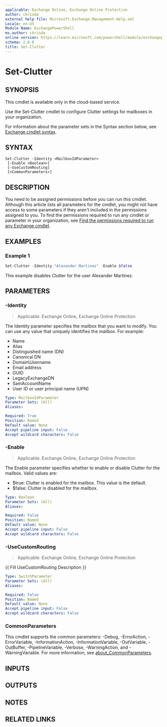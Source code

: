 ```yaml
---
applicable: Exchange Online, Exchange Online Protection
author: chrisda
external help file: Microsoft.Exchange.Management-Help.xml
Locale: en-US
Module Name: ExchangePowerShell
ms.author: chrisda
online version: https://learn.microsoft.com/powershell/module/exchangepowershell/set-clutter
schema: 2.0.0
title: Set-Clutter
---
```


# Set-Clutter

## SYNOPSIS
This cmdlet is available only in the cloud-based service.

Use the Set-Clutter cmdlet to configure Clutter settings for mailboxes in your organization.

For information about the parameter sets in the Syntax section below, see [Exchange cmdlet syntax](https://learn.microsoft.com/powershell/exchange/exchange-cmdlet-syntax).

## SYNTAX

```
Set-Clutter -Identity <MailboxIdParameter>
 [-Enable <Boolean>]
 [-UseCustomRouting]
 [<CommonParameters>]
```

## DESCRIPTION
You need to be assigned permissions before you can run this cmdlet. Although this article lists all parameters for the cmdlet, you might not have access to some parameters if they aren't included in the permissions assigned to you. To find the permissions required to run any cmdlet or parameter in your organization, see [Find the permissions required to run any Exchange cmdlet](https://learn.microsoft.com/powershell/exchange/find-exchange-cmdlet-permissions).

## EXAMPLES

### Example 1
```powershell
Set-Clutter -Identity "Alexander Martinez" -Enable $false
```

This example disables Clutter for the user Alexander Martinez.

## PARAMETERS

### -Identity

> Applicable: Exchange Online, Exchange Online Protection

The Identity parameter specifies the mailbox that you want to modify. You can use any value that uniquely identifies the mailbox. For example:

- Name
- Alias
- Distinguished name (DN)
- Canonical DN
- Domain\\Username
- Email address
- GUID
- LegacyExchangeDN
- SamAccountName
- User ID or user principal name (UPN)

```yaml
Type: MailboxIdParameter
Parameter Sets: (All)
Aliases:

Required: True
Position: Named
Default value: None
Accept pipeline input: False
Accept wildcard characters: False
```

### -Enable

> Applicable: Exchange Online, Exchange Online Protection

The Enable parameter specifies whether to enable or disable Clutter for the mailbox. Valid values are:

- $true: Clutter is enabled for the mailbox. This value is the default.
- $false: Clutter is disabled for the mailbox.

```yaml
Type: Boolean
Parameter Sets: (All)
Aliases:

Required: False
Position: Named
Default value: None
Accept pipeline input: False
Accept wildcard characters: False
```

### -UseCustomRouting

> Applicable: Exchange Online, Exchange Online Protection

{{ Fill UseCustomRouting Description }}

```yaml
Type: SwitchParameter
Parameter Sets: (All)
Aliases:

Required: False
Position: Named
Default value: None
Accept pipeline input: False
Accept wildcard characters: False
```

### CommonParameters
This cmdlet supports the common parameters: -Debug, -ErrorAction, -ErrorVariable, -InformationAction, -InformationVariable, -OutVariable, -OutBuffer, -PipelineVariable, -Verbose, -WarningAction, and -WarningVariable. For more information, see [about_CommonParameters](https://go.microsoft.com/fwlink/p/?LinkID=113216).

## INPUTS

## OUTPUTS

## NOTES

## RELATED LINKS
